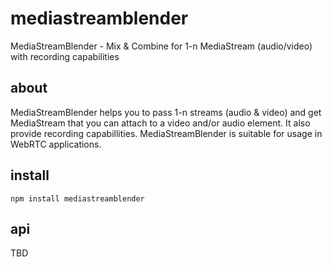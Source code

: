 # mediastreamblender

MediaStreamBlender - Mix &amp; Combine for 1-n MediaStream (audio/video) with recording capabilities


## about

MediaStreamBlender helps you to pass 1-n streams (audio & video) and get MediaStream that you can attach to a video and/or 
audio element.  It also provide recording capabillities.   MediaStreamBlender is suitable for usage in WebRTC applications.

## install


    npm install mediastreamblender
    
 ## api
 
 TBD
